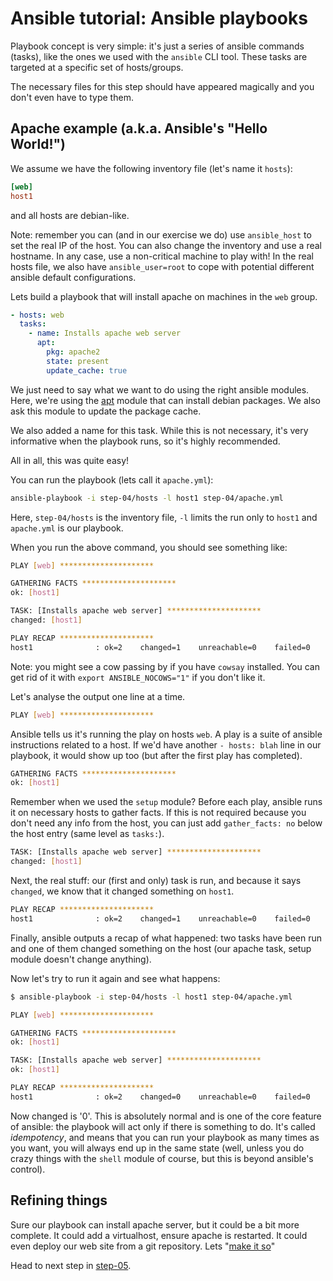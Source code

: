 # Ansible tutorial: Ansible playbooks

Playbook concept is very simple: it's just a series of ansible commands
(tasks), like the ones we used with the `ansible` CLI tool. These tasks are
targeted at a specific set of hosts/groups.

The necessary files for this step should have appeared magically and you don't
even have to type them.

## Apache example (a.k.a. Ansible's "Hello World!")

We assume we have the following inventory file (let's name it `hosts`):

```ini
[web]
host1
```

and all hosts are debian-like.

Note: remember you can (and in our exercise we do) use `ansible_host` to set
the real IP of the host. You can also change the inventory and use a real
hostname. In any case, use a non-critical machine to play with! In the real
hosts file, we also have `ansible_user=root` to cope with potential different
ansible default configurations.

Lets build a playbook that will install apache on machines in the `web` group.

```yaml
- hosts: web
  tasks:
    - name: Installs apache web server
      apt:
        pkg: apache2
        state: present
        update_cache: true
```

We just need to say what we want to do using the right ansible modules. Here,
we're using the [apt](http://docs.ansible.com/apt_module.html) module that can
install debian packages. We also ask this module to update the package cache.

We also added a name for this task. While this is not necessary, it's very
informative when the playbook runs, so it's highly recommended.

All in all, this was quite easy!

You can run the playbook (lets call it `apache.yml`):

```bash
ansible-playbook -i step-04/hosts -l host1 step-04/apache.yml
```

Here, `step-04/hosts` is the inventory file, `-l` limits the run only to
`host1` and `apache.yml` is our playbook.

When you run the above command, you should see something like:

```bash
PLAY [web] *********************

GATHERING FACTS *********************
ok: [host1]

TASK: [Installs apache web server] *********************
changed: [host1]

PLAY RECAP *********************
host1              : ok=2    changed=1    unreachable=0    failed=0
```

Note: you might see a cow passing by if you have `cowsay` installed. You can
get rid of it with `export ANSIBLE_NOCOWS="1"` if you don't like it.

Let's analyse the output one line at a time.

```bash
PLAY [web] *********************
```

Ansible tells us it's running the play on hosts `web`. A play is a suite of
ansible instructions related to a host. If we'd have another `- hosts: blah`
line in our playbook, it would show up too (but after the first play has
completed).

```bash
GATHERING FACTS *********************
ok: [host1]
```

Remember when we used the `setup` module? Before each play, ansible runs it on
necessary hosts to gather facts. If this is not required because you don't need
any info from the host, you can just add `gather_facts: no` below the host
entry (same level as `tasks:`).

```bash
TASK: [Installs apache web server] *********************
changed: [host1]
```

Next, the real stuff: our (first and only) task is run, and because it says
`changed`, we know that it changed something on `host1`.

```bash
PLAY RECAP *********************
host1              : ok=2    changed=1    unreachable=0    failed=0
```

Finally, ansible outputs a recap of what happened: two tasks have been run and
one of them changed something on the host (our apache task, setup module
doesn't change anything).

Now let's try to run it again and see what happens:

```bash
$ ansible-playbook -i step-04/hosts -l host1 step-04/apache.yml

PLAY [web] *********************

GATHERING FACTS *********************
ok: [host1]

TASK: [Installs apache web server] *********************
ok: [host1]

PLAY RECAP *********************
host1              : ok=2    changed=0    unreachable=0    failed=0
```

Now changed is '0'. This is absolutely normal and is one of the core feature of
ansible: the playbook will act only if there is something to do. It's called
_idempotency_, and means that you can run your playbook as many times as you
want, you will always end up in the same state (well, unless you do crazy
things with the `shell` module of course, but this is beyond ansible's
control).

## Refining things

Sure our playbook can install apache server, but it could be a bit more
complete. It could add a virtualhost, ensure apache is restarted. It could
even deploy our web site from a git repository. Lets "[make it so][]"

Head to next step in
[step-05](https://github.com/leucos/ansible-tuto/tree/master/step-05).

[make it so]: https://www.google.fr/search?q=Michael+DeHaan+%22make+it+so%22 "© Michael DeHaan"
